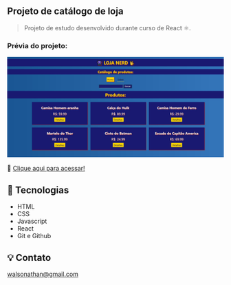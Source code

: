 ## Projeto de catálogo de loja

> Projeto de estudo desenvolvido durante curso de React ⚛️.

### Prévia do projeto:

![preview](/.github/preview.JPG)

🔗 [Clique aqui para acessar!](https://react-catalogo-loja.herokuapp.com/)

## 🧰 Tecnologias

- HTML
- CSS
- Javascript
- React
- Git e Github

## 💡 Contato

walsonathan@gmail.com
